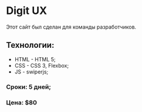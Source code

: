 # Digit UX
Этот сайт был сделан для команды разработчиков. 
## Технологии: 
* HTML - HTML 5; 
* CSS - CSS 3, Flexbox; 
* JS - swiperjs; 
### Сроки: 5 дней;
### Цена: $80
